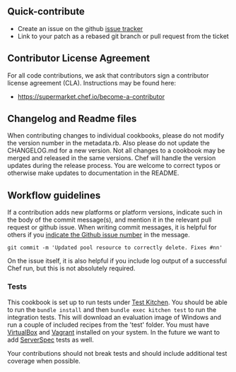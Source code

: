 ## Quick-contribute

* Create an issue on the github [issue tracker](https://github.com/opscode-cookbooks/iis/issues)
* Link to your patch as a rebased git branch or pull request from the ticket

## Contributor License Agreement

For all code contributions, we ask that contributors sign a
contributor license agreement (CLA). Instructions may be found here:

* https://supermarket.chef.io/become-a-contributor

## Changelog and Readme files

When contributing changes to individual cookbooks, please do not
modify the version number in the metadata.rb. Also please do not
update the CHANGELOG.md for a new version. Not all changes to a
cookbook may be merged and released in the same versions. Chef will
handle the version updates during the release process. You are welcome
to correct typos or otherwise make updates to documentation in the
README.

## Workflow guidelines

If a contribution adds new platforms or platform versions, indicate
such in the body of the commit message(s), and mention it in the relevant
pull request or github issue. When writing commit messages, it is helpful for others if
you [indicate the Github issue number](https://help.github.com/articles/closing-issues-via-commit-messages/)
in the message.

    git commit -m 'Updated pool resource to correctly delete. Fixes #nn'

On the issue itself, it is also helpful if you include log output of
a successful Chef run, but this is not absolutely required.

### Tests

This cookbook is set up to run tests under [Test Kitchen](http://kitchen.ci/).
You should be able to run the ``bundle install`` and then ``bundle exec kitchen test``
to run the integration tests. This will download an evaluation image of Windows and 
run a couple of included recipes from the 'test' folder. You must have [VirtualBox](https://www.virtualbox.org/)
and [Vagrant](https://www.vagrantup.com/) installed on your system. In the future we
want to add [ServerSpec](http://serverspec.org/) tests as well.

Your contributions should not break tests and should include additional test
coverage when possible.
